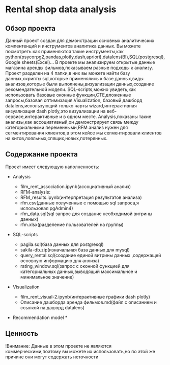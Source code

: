 # Rental shop data analysis

## Обзор проекта
Данный проект создан для демонстрации основных аналитических компентенций и инструментов аналитика данных. Вы можете посмотреть как применяются такие инструменты,как python(psycorpg2,pandas,plotly,dash,apriori),datalens(BI),SQL(postgresql),Google sheets(Excel)...
В проекте мы анализируем открытые данные магазина аренды фильмов,показываем разные подходы к анализу. Проект разделен на 4 папки,в них вы можете найти базу данных,скрипты sql,которые применялись к базе данных,виды анализов,которые были выполнены,визуализации данных,создание рекомендательной модели. SQL-scripts,можно увидеть,как использовать базовые оконные функции,CTE,вложенные запросы,базовая оптимизация.Visualization, базовый дашборд datalens,использующий только чарты wizard,интерактивная визуализация dash plotly,это визуализации на веб-сервисе,интерактивные и в одном месте. Analysis,показаны такие анализы,как ассоциативный,он демонстрирует связь между категориальными переменными,RFM анализ нужен для сегментирования клиентов,в этом кейсе мы сегментировали клиентов на китов,лояльных,спящих,новых,потерянных.


## Содержание проекта

Проект имеет следующую наполненность:
* Analysis
  * film_rent_association.ipynb(ассоциативный анализ)
  * RFM-analysis:
  * RFM_results.ipynb(интерпретация результатов анализа)
  * rfm.csv(данные полученные с помощью sql запроса,я использовал pgAdmin4)
  * rfm_data.sql(sql запрос для создание необходимой витрины данных)
  * rfm.xlsx(разделение пользователей на группы)
  
* SQL-scripts
  * pagila.sql(база данных для postgresql)
  * sakila-db.zip(изначальная база данных для mysql)
  * query_rental.sql(создание единой витрины данных ,содержащей основную информацию для анлиза)
  * rating_window.sql(запрос с оконной функцией для категориальных данных,выводящий максимальное и минимальное значение)
  
* Visualization 
  * film_rent_visual-2.ipynb(интерактивные графики dash plotly)
  * Описание дашборда аренда фильмов.md(файл с описанием и ссылкой на дашорд datalens)
    
  
* Recommendation model
  * 

## Ценность
!Внимание: Данные в этом проекте не являются коммерческими,поэтому вы можете их использовать,но по этой же причине они могут содержать неточности




